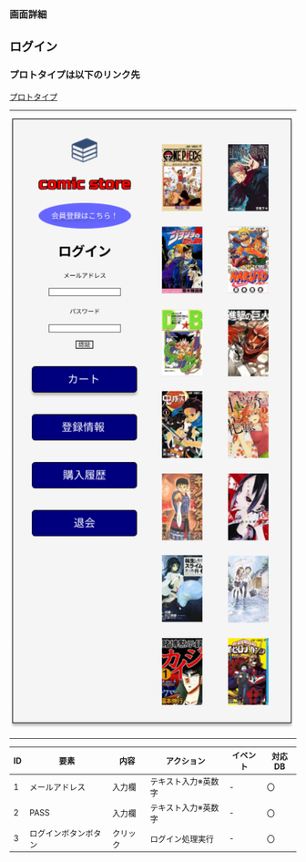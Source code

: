 ### 画面詳細
## ログイン
### プロトタイプは以下のリンク先
[プロトタイプ](https://www.figma.com/file/1qrEKi7iktAY3U27hFIezf/Untitled?node-id=0%3A1)
*****
<img src="./img/トップページ.png" width="500">



*****



| ID | 要素 | 内容 | アクション | イベント | 対応DB |
|----|------|------|-----------|----------|--------|
|1 |メールアドレス|入力欄|テキスト入力※英数字|- |〇 |
|2 |PASS|入力欄|テキスト入力※英数字|-     |〇 |
|3 |ログインボタンボタン|クリック|ログイン処理実行|- |〇|
